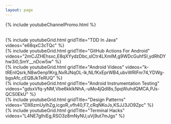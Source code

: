 ```yaml
---
layout: page
---
```


{% include youtubeChannelPromo.html %}

<br>
{% include youtubeGrid.html gridTitle="TDD In Java" videos="e68qxC3cTQc" %}

<br>
{% include youtubeGrid.html gridTitle="GitHub Actions For Android" videos="2mCJZHEhsxc,E8qXYydzDbc,slCtr4LXmIM,g9WDcGuhfSI,ydRhDYhw3i0,SmY__nDcw5w" %}

<br>
{% include youtubeGrid.html gridTitle="Android Videos" videos="k-tREnlQsrk,N8w0enp1Krg,NxRJNqOL-lk,NLfKxEprWB4,ubvWRlFnr74,YDWg-bgsAfc,cEQBJkTeRUQ" %}

<br>
{% include youtubeGrid.html gridTitle="Android Instrumentation Testing" videos="gdsxVfq-yNM,Vbe6kklkNhA,-uMo4jQdl8s,5pqWuhdQMCA,PJs-QCS0EkU" %}

<br>
{% include youtubeGrid.html gridTitle="Design Patterns" videos="DX6zmUyIhZg,icgoR_vfh40,F7_cRqNKoJs,KSJJ3JO9Zpc" %}

<br>
{% include youtubeGrid.html gridTitle="Terminal Hacks" videos="L4NE7gIhiEg,RSO3z8mNyNU,uVj9ut7mJgs" %}
